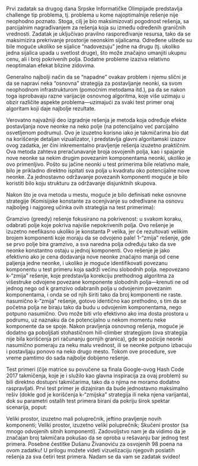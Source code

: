 Prvi zadatak sa drugog dana Srpske Informatičke Olimpijade predstavlja challenge tip problema, tj. problema u kome najoptimalnije rešenje nije neophodno poznato. Stoga, cilj je bio maksimizovati pogodnost rešenja, sa parcijalnim nagrađivanjem za rešenja koja su između određenih graničnih vrednosti. Zadatak je uključivao pravilno raspoređivanje resursa, tako da se maksimizira prekrivanje prostorije neonskim sijalicama. Određene uštede su bile moguće ukoliko se sijalice “nadovezuju” jedne na drugu (tj. ukoliko jedna sijalica upada u svetlost druge), što može značajno umanjiti ukupnu cenu, ali i broj pokrivenih polja. Dodatne probleme izaziva relativno neoptimalan efekat blizine zidovima.

Generalno najbolji način da se “napadne” ovakav problem i njemu slični je da se napravi neka “osnovna” strategija za postavljanje neonki, sa svom neophodnom infrastrukturom (pomoćnim metodama itd.), pa da se nakon toga isprobavaju razne varijacije osnovnog algoritma, koje više uzimaju u obzir različite aspekte problema—uzimajući za svaki test primer onaj algoritam koji daje najbolje rezultate.

Verovatno najvažniji deo izgradnje rešenja je metoda koja određuje efekte postavljanja nove neonke na neko polje (na potencijalno već parcijalno osvetljenom podrumu). Ovo je izuzetno korisno iako je takmičarima bio dat na korišćenje detaljan vizualizator, i predstavlja glavni algoritamski izazov ovog zadatka, jer čini inkrementalno pravljenje rešenja izuzetno praktičnim. Ova metoda zahteva preračunavanje broja osvojenih polja, kao i spajanje nove neonke sa nekim drugim povezanim komponentama neonki, ukoliko je ovo primenljivo. Pošto su jačine neonki u test primerima bile relativno male, bilo je prikladno direktno ispitati sva polja u kvadratu oko potencijalne nove neonke. Za jednostavno održavanje povezanih komponenti moguće je bilo koristiti bilo koju strukturu za održavanje disjunktnih skupova.

Nakon što je ova metoda u mestu, moguće je bilo definisati neke osnovne strategije (Komisijske konstante za ocenjivanje su određivane na osnovu najboljeg i najgoreg učinka ovih strategija na test primerima):

Gramzivo (greedy) rešenje fokusirano na pokrivenost: u svakom koraku, odabrati polje koje pokriva najviše nepokrivenih polja. Ovo rešenje je izuzetno neefikasno ukoliko je konstanta P velika, jer će rezultovati velikim brojem komponenti koje moraju da se odvojeno pale!
1-“zmija” rešenje, gde se prvo polje bira gramzivo, a sva naredna polja određuju tako da sve neonke konstantno ostaju u jednoj komponenti. Ovo rešenje je jako efektivno ako je cena dodavanja nove neonke značajno manja od cene paljenja jedne neonke, i ukoliko je moguće identifikovati povezanu komponentu u test primeru koja sadrži većinu slobodnih polja.
nepovezano k-“zmija” rešenje, koje predstavlja korekciju prethodnog algoritma za višestruke odvojene povezane komponente slobodnih polja—krenuti ne od jednog nego od k gramzivo odabranih polja u odvojenim povezanim komponentama, i onda se od njih širiti tako da broj komponenti ne raste.
nasumično k-“zmija” rešenje, gotovo identično kao prethodno, s tim da se početna polja ne biraju tako da budu u odvojenim komponentama, nego potpuno nasumično. Ovo može biti vrlo efektivno ako ima dosta prostora u podrumu, uz naznaku da će potencijalno u nekom momentu neke komponente da se spoje.
Nakon pravljenja osnovnog rešenja, moguće je dodatno ga poboljšati stohastičnom hill-climber strategijom (ova strategija nije bila korišćenja pri računanju gornjih granica), gde se pozicije neonki nasumično pomeraju za neku malu vrednost, ili se neonke potpuno izbacuju i postavljaju ponovo na neko drugo mesto. Tokom ove procedure, sve vreme pamtimo do sada najbolje dobijeno rešenje.

Test primeri (čije matrice su povučene sa finala Google-ovog Hash Code 2017 takmičenja, koje je i služilo kao glavna inspiracija za ovaj problem) su bili direktno dostupni takmičarima, tako da o njima ne moramo dodatno raspravljati. Prvi test primer je dizajniran da bude jednostavno maksimalno rešiv (dokle god je korišćenja k-“zmijska” strategija ili neka njena varijanta), dok su parametri ostalih test primera birani da pokriju širok spektar scenarija, poput:

Veliki prostor, izuzetno mali poluprečnik, jeftino pravljenje novih komponenti;
Veliki prostor, izuzetno veliki poluprečnik;
Skučeni prostor (sa mnogo odvojenih sitnih komponenti).
Zadovoljstvo nam je da vidimo da je značajan broj takmičara pokušao da se oproba u rešavanju bar jednog test primera. Posebne čestitke Dušanu Živanoviću za osvojenih 98 poena na ovom zadatku! U prilogu možete videti vizuelizaciju njegovih poslatih rešenja za sva četiri test primera. Nadam se da vam se zadatak svideo! 